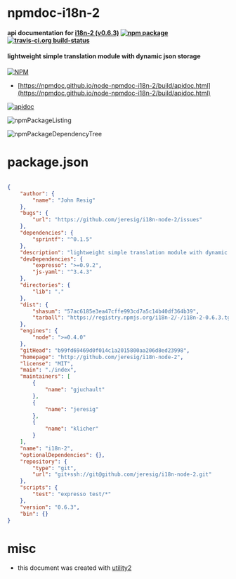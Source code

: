 # npmdoc-i18n-2

#### api documentation for  [i18n-2 (v0.6.3)](http://github.com/jeresig/i18n-node-2)  [![npm package](https://img.shields.io/npm/v/npmdoc-i18n-2.svg?style=flat-square)](https://www.npmjs.org/package/npmdoc-i18n-2) [![travis-ci.org build-status](https://api.travis-ci.org/npmdoc/node-npmdoc-i18n-2.svg)](https://travis-ci.org/npmdoc/node-npmdoc-i18n-2)

#### lightweight simple translation module with dynamic json storage

[![NPM](https://nodei.co/npm/i18n-2.png?downloads=true&downloadRank=true&stars=true)](https://www.npmjs.com/package/i18n-2)

- [https://npmdoc.github.io/node-npmdoc-i18n-2/build/apidoc.html](https://npmdoc.github.io/node-npmdoc-i18n-2/build/apidoc.html)

[![apidoc](https://npmdoc.github.io/node-npmdoc-i18n-2/build/screenCapture.buildCi.browser.%252Ftmp%252Fbuild%252Fapidoc.html.png)](https://npmdoc.github.io/node-npmdoc-i18n-2/build/apidoc.html)

![npmPackageListing](https://npmdoc.github.io/node-npmdoc-i18n-2/build/screenCapture.npmPackageListing.svg)

![npmPackageDependencyTree](https://npmdoc.github.io/node-npmdoc-i18n-2/build/screenCapture.npmPackageDependencyTree.svg)



# package.json

```json

{
    "author": {
        "name": "John Resig"
    },
    "bugs": {
        "url": "https://github.com/jeresig/i18n-node-2/issues"
    },
    "dependencies": {
        "sprintf": "^0.1.5"
    },
    "description": "lightweight simple translation module with dynamic json storage",
    "devDependencies": {
        "expresso": ">=0.9.2",
        "js-yaml": "^3.4.3"
    },
    "directories": {
        "lib": "."
    },
    "dist": {
        "shasum": "57ac6185e3ea47cffe993cd7a5c14b40df364b39",
        "tarball": "https://registry.npmjs.org/i18n-2/-/i18n-2-0.6.3.tgz"
    },
    "engines": {
        "node": ">=0.4.0"
    },
    "gitHead": "b99fd69469d0f014c1a2015800aa206d8ed23998",
    "homepage": "http://github.com/jeresig/i18n-node-2",
    "license": "MIT",
    "main": "./index",
    "maintainers": [
        {
            "name": "gjuchault"
        },
        {
            "name": "jeresig"
        },
        {
            "name": "klicher"
        }
    ],
    "name": "i18n-2",
    "optionalDependencies": {},
    "repository": {
        "type": "git",
        "url": "git+ssh://git@github.com/jeresig/i18n-node-2.git"
    },
    "scripts": {
        "test": "expresso test/*"
    },
    "version": "0.6.3",
    "bin": {}
}
```



# misc
- this document was created with [utility2](https://github.com/kaizhu256/node-utility2)
